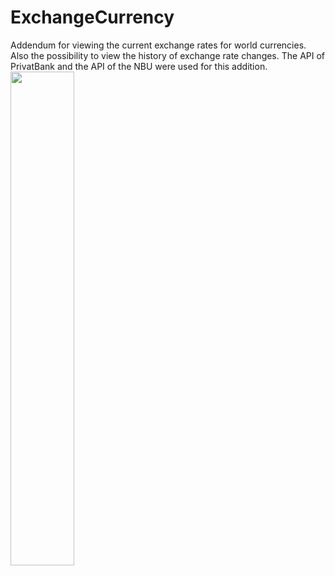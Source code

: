 # ExchangeCurrency
Addendum for viewing the current exchange rates for world currencies. Also the possibility to view the history of exchange rate changes. The API of PrivatBank and the API of the NBU were used for this addition.
<img src="https://user-images.githubusercontent.com/26274782/107493080-e3bc4e00-6b95-11eb-99cb-52ece42296bd.png" width="45%"></img> 

